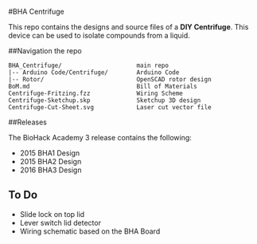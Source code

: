 #BHA Centrifuge

This repo contains the designs and source files of a **DIY Centrifuge**. This device can be used to isolate compounds from a liquid.

##Navigation the repo

 	BHA_Centrifuge/						main repo
 	|-- Arduino Code/Centrifuge/		Arduino Code
 	|-- Rotor/							OpenSCAD rotor design
 	BoM.md								Bill of Materials
 	Centrifuge-Fritzing.fzz				Wiring Scheme
 	Centrifuge-Sketchup.skp				Sketchup 3D design
 	Centrifuge-Cut-Sheet.svg			Laser cut vector file

##Releases

The BioHack Academy 3 release contains the following:

* 2015 BHA1 Design
* 2015 BHA2 Design
* 2016 BHA3 Design

## To Do

* Slide lock on top lid
* Lever switch lid detector
* Wiring schematic based on the BHA Board